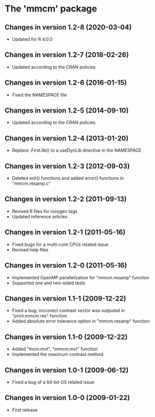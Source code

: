 
# The 'mmcm' package


## Changes in version 1.2-8 (2020-03-04)

* Updated for R 4.0.0 


## Changes in version 1.2-7 (2018-02-26)

* Updated according to the CRAN policies 


## Changes in version 1.2-6 (2016-01-15)

* Fixed the NAMESPACE file


## Changes in version 1.2-5 (2014-09-10)

* Updated according to the CRAN policies 


## Changes in version 1.2-4 (2013-01-20)

* Replace .First.lib() to a useDynLib directive in the
  NAMESPACE


## Changes in version 1.2-3 (2012-09-03)

* Deleted exit() functions and added error() functions in
  "mmcm.resamp.c"

## Changes in version 1.2-2 (2011-09-13)

* Revised R files for roxygen tags
* Updated reference articles


## Changes in version 1.2-1 (2011-05-16)

* Fixed bugs for a multi-core CPUs related issue
* Revised help files


## Changes in version 1.2-0 (2011-05-16)

* Implemented OpenMP parallelization for "mmcm.resamp" function
* Supported one and two-sided tests

## Changes in version 1.1-1 (2009-12-22)

* Fixed a bug: inccorect contrast vector was outputed in
  "print.mmcm.res" function
* Added absolute error tolerance option in "mmcm.resamp"
  function

## Changes in version 1.1-0 (2009-12-22)

* Added "mcm.mvt", "mmcm.mvt" function
* Implemented the maximum contrast method


## Changes in version 1.0-1 (2009-06-12)

* Fixed a bug of a 64-bit OS related issue


## Changes in version 1.0-0 (2009-01-22)

* First release

